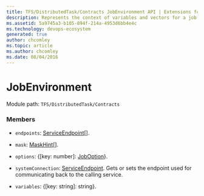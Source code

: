 ```yaml
---
title: TFS/DistributedTask/Contracts JobEnvironment API | Extensions for Azure DevOps Services
description: Represents the context of variables and vectors for a job request.
ms.assetid: 5a9745a3-b105-894f-214a-4953d6bb4e4c
ms.technology: devops-ecosystem
generated: true
author: chcomley
ms.topic: article
ms.author: chcomley
ms.date: 08/04/2016
---
```


# JobEnvironment

Module path: `TFS/DistributedTask/Contracts`

### Members

* `endpoints`: [ServiceEndpoint](../../../TFS/DistributedTask/Contracts/ServiceEndpoint.md)[].

* `mask`: [MaskHint](../../../TFS/DistributedTask/Contracts/MaskHint.md)[].

* `options`: {[key: number]: [JobOption](../../../TFS/DistributedTask/Contracts/JobOption.md)}.

* `systemConnection`: [ServiceEndpoint](../../../TFS/DistributedTask/Contracts/ServiceEndpoint.md). Gets or sets the endpoint used for communicating back to the calling service.

* `variables`: {[key: string]: string}.
